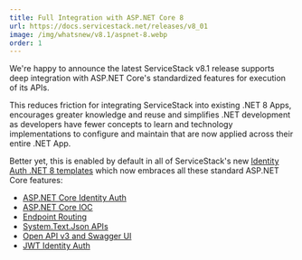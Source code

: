 ```yaml
---
title: Full Integration with ASP.NET Core 8
url: https://docs.servicestack.net/releases/v8_01
image: /img/whatsnew/v8.1/aspnet-8.webp
order: 1
---
```


We're happy to announce the latest ServiceStack v8.1 release supports deep integration with ASP.NET Core's 
standardized features for execution of its APIs.

This reduces friction for integrating ServiceStack into existing .NET 8 Apps, encourages greater knowledge and reuse and 
simplifies .NET development as developers have fewer concepts to learn and technology implementations 
to configure and maintain that are now applied across their entire .NET App.

Better yet, this is enabled by default in all of ServiceStack's new 
[Identity Auth .NET 8 templates](https://servicestack.net/start) which now embraces all these standard 
ASP.NET Core features:

- [ASP.NET Core Identity Auth](https://docs.servicestack.net/auth/identity-auth)
- [ASP.NET Core IOC](https://docs.servicestack.net/releases/v8_01#asp.net-core-ioc)
- [Endpoint Routing](https://docs.servicestack.net/releases/v8_01#endpoint-routing)
- [System.Text.Json APIs](https://docs.servicestack.net/releases/v8_01#system.text.json)
- [Open API v3 and Swagger UI](https://docs.servicestack.net/releases/v8_01#openapi-v3)
- [JWT Identity Auth](https://docs.servicestack.net/releases/v8_01#jwt-identity-auth)